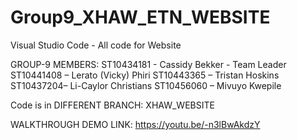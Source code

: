 # Group9_XHAW_ETN_WEBSITE
Visual Studio Code - All code for Website 

GROUP-9 MEMBERS:
ST10434181 - Cassidy Bekker - Team Leader
ST10441408 – Lerato (Vicky) Phiri 
ST10443365 – Tristan Hoskins
ST10437204– Li-Caylor Christians
ST10456060 – Mivuyo Kwepile


Code is in DIFFERENT BRANCH:  XHAW_WEBSITE

WALKTHROUGH DEMO LINK: https://youtu.be/-n3lBwAkdzY 
